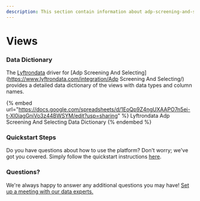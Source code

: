 ```yaml
---
description: This section contain information about adp-screening-and-selecting connector views information
---
```


# Views

### Data Dictionary

The [Lyftrondata](https://www.lyftrondata.com/) driver for [Adp Screening And Selecting](https://www.lyftrondata.com/integration/Adp Screening And Selecting/)[ ](https://www.lyftrondata.com/integration/adp-screening-and-selecting/)provides a detailed data dictionary of the views with data types and column names.

{% embed url="https://docs.google.com/spreadsheets/d/1EoQp9Z4ngUXAAPO7n5ei-t-Xl0iagGniVo3z44BWSYM/edit?usp=sharing" %}
Lyftrondata Adp Screening And Selecting Data Dictionary
{% endembed %}

### Quickstart Steps

Do you have questions about how to use the platform? Don't worry; we've got you covered. Simply follow the quickstart instructions [here](../../../../quickstart-steps.md).

### Questions? <a href="#questions" id="questions"></a>

We're always happy to answer any additional questions you may have! [Set up a meeting with our data experts.](https://www.lyftrondata.com/book-a-meeting/)


